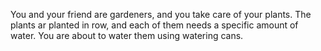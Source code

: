 You and your friend are gardeners, and you take care of your plants. The plants ar planted in row, and each of them needs a specific amount of water. You are about to water them using watering cans.

